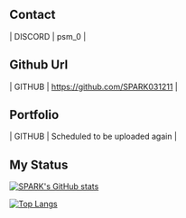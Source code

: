 ## Contact

| DISCORD | psm_0 |


## Github Url

| GITHUB | https://github.com/SPARK031211 |

## Portfolio
| GITHUB | Scheduled to be uploaded again |

## My Status
[![SPARK's GitHub stats](https://github-readme-stats.vercel.app/api?username=SPARK031211)](https://github.com/SPARK031211/Sulog-2.0)


[![Top Langs](https://github-readme-stats.vercel.app/api/top-langs/?username=SPARK031211)](https://github.com/SPARK031211)
